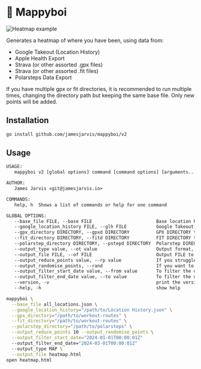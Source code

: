 # 📍 Mappyboi

![Heatmap example](https://user-images.githubusercontent.com/22618981/101420497-36556180-38ea-11eb-9417-d25dda5ae421.png)

Generates a heatmap of where you have been, using data from:
- Google Takeout (Location History)
- Apple Health Export
- Strava (or other assorted .gpx files)
- Strava (or other assorted .fit files)
- Polarsteps Data Export


If you have multiple gpx or fit directories, it is recommended to run multiple times, changing the directory path but keeping the same base file.
Only new points will be added.

## Installation

```bash
go install github.com/jamesjarvis/mappyboi/v2
```

## Usage

```txt
USAGE:
   mappyboi v2 [global options] command [command options] [arguments...]

AUTHOR:
   James Jarvis <git@jamesjarvis.io>

COMMANDS:
   help, h  Shows a list of commands or help for one command

GLOBAL OPTIONS:
   --base_file FILE, --base FILE                        Base location history append only FILE, in .json or .json.gz (by suffixing with .gz mappyboi will compress the resulting file, using significantly less storage)
   --google_location_history FILE, --glh FILE           Google Takeout Location History FILE
   --gpx_directory DIRECTORY, --gpxd DIRECTORY          GPX DIRECTORY to load .gpx files from
   --fit_directory DIRECTORY, --fitd DIRECTORY          FIT DIRECTORY to load .fit files from
   --polarstep_directory DIRECTORY, --pstepd DIRECTORY  Polarstep DIRECTORY to load locations.json files from
   --output_type value, --ot value                      Output format, must be one of [ MAP ] (default: "MAP")
   --output_file FILE, --of FILE                        Output FILE to write to
   --output_reduce_points value, --rp value             If you struggle to open the file in a browser due to too many points, reduce the number of points by increasing this value. (default: 0)
   --output_randomise_points, --rand                    If you want to export the view of the points, but otherwise randomise the data to prevent perfect tracking, this will randomise the order. (default: false)
   --output_filter_start_date value, --from value       To filter the output to only include points on or after the provided timestamp
   --output_filter_end_date value, --to value           To filter the output to only include points on or before the provided timestamp
   --version, -v                                        print the version
   --help, -h                                           show help
```

```bash
mappyboi \
  --base_file all_locations.json \
  --google_location_history="/path/to/Location History.json" \
  --gpx_directory="/path/to/workout-routes" \
  --fit_directory="/path/to/workout-routes" \
  --polarstep_directory="/path/to/polarsteps" \
  --output_reduce_points 10 --output_randomise_points \
  --output_filter_start_date="2024-01-01T00:00:01Z"
  --output_filter_end_date="2024-03-01T00:00:01Z"
  --output_type MAP \
  --output_file heatmap.html
open heatmap.html
```
